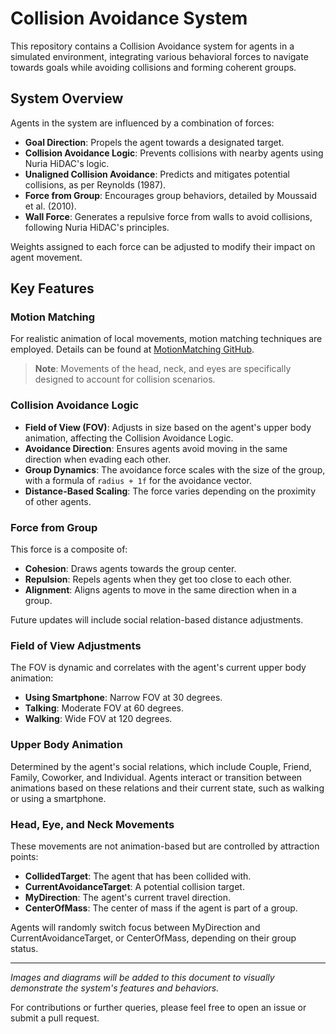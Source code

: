 # Collision Avoidance System

This repository contains a Collision Avoidance system for agents in a simulated environment, integrating various behavioral forces to navigate towards goals while avoiding collisions and forming coherent groups.

## System Overview

Agents in the system are influenced by a combination of forces:
- **Goal Direction**: Propels the agent towards a designated target.
- **Collision Avoidance Logic**: Prevents collisions with nearby agents using Nuria HiDAC's logic.
- **Unaligned Collision Avoidance**: Predicts and mitigates potential collisions, as per Reynolds (1987).
- **Force from Group**: Encourages group behaviors, detailed by Moussaid et al. (2010).
- **Wall Force**: Generates a repulsive force from walls to avoid collisions, following Nuria HiDAC's principles.

Weights assigned to each force can be adjusted to modify their impact on agent movement.

## Key Features

### Motion Matching

For realistic animation of local movements, motion matching techniques are employed. Details can be found at [MotionMatching GitHub](https://github.com/JLPM22/MotionMatching).

> **Note**: Movements of the head, neck, and eyes are specifically designed to account for collision scenarios.

### Collision Avoidance Logic

- **Field of View (FOV)**: Adjusts in size based on the agent's upper body animation, affecting the Collision Avoidance Logic.
- **Avoidance Direction**: Ensures agents avoid moving in the same direction when evading each other.
- **Group Dynamics**: The avoidance force scales with the size of the group, with a formula of `radius + 1f` for the avoidance vector.
- **Distance-Based Scaling**: The force varies depending on the proximity of other agents.

### Force from Group

This force is a composite of:
- **Cohesion**: Draws agents towards the group center.
- **Repulsion**: Repels agents when they get too close to each other.
- **Alignment**: Aligns agents to move in the same direction when in a group.

Future updates will include social relation-based distance adjustments.

### Field of View Adjustments

The FOV is dynamic and correlates with the agent's current upper body animation:
- **Using Smartphone**: Narrow FOV at 30 degrees.
- **Talking**: Moderate FOV at 60 degrees.
- **Walking**: Wide FOV at 120 degrees.

### Upper Body Animation

Determined by the agent's social relations, which include Couple, Friend, Family, Coworker, and Individual. Agents interact or transition between animations based on these relations and their current state, such as walking or using a smartphone.

### Head, Eye, and Neck Movements

These movements are not animation-based but are controlled by attraction points:
- **CollidedTarget**: The agent that has been collided with.
- **CurrentAvoidanceTarget**: A potential collision target.
- **MyDirection**: The agent's current travel direction.
- **CenterOfMass**: The center of mass if the agent is part of a group.

Agents will randomly switch focus between MyDirection and CurrentAvoidanceTarget, or CenterOfMass, depending on their group status.

---

*Images and diagrams will be added to this document to visually demonstrate the system's features and behaviors.*

For contributions or further queries, please feel free to open an issue or submit a pull request.
